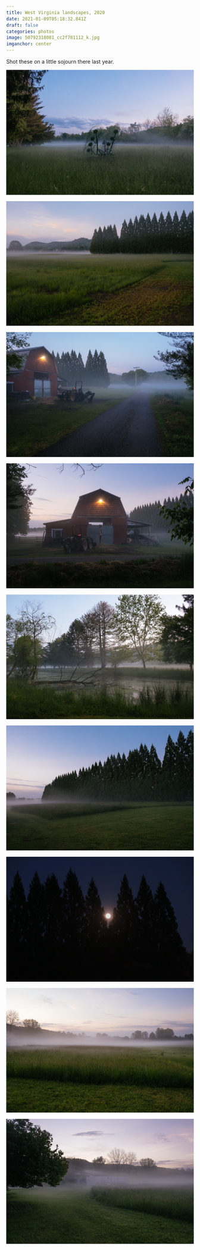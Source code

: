 ```yaml
---
title: West Virginia landscapes, 2020
date: 2021-01-09T05:18:32.841Z
draft: false
categories: photos
image: 50792318081_cc2f781112_k.jpg
imganchor: center
---
```

Shot these on a little sojourn there last year.

![](50792318081_cc2f781112_k.jpg)

![](50786093026_f56e70202f_k.jpg)

![](50791570923_d146886caf_k.jpg)

![](50791571518_66eff0e72e_k.jpg)

![](50791572278_575e8ed85b_k.jpg)

![](50791573468_3693ec8b76_k.jpg)

![](50792315826_40f2b7f19b_k.jpg)

![](50792317556_1a5b7b8f51_k.jpg)

![](50792433937_73e047cb3d_k.jpg)